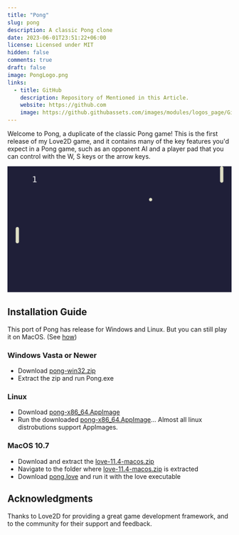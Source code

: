 ```yaml
---
title: "Pong"
slug: pong
description: A classic Pong clone
date: 2023-06-01T23:51:22+06:00
license: Licensed under MIT
hidden: false
comments: true
draft: false
image: PongLogo.png
links:
  - title: GitHub
    description: Repository of Mentioned in this Article.
    website: https://github.com
    image: https://github.githubassets.com/images/modules/logos_page/GitHub-Mark.png
---
```

Welcome to Pong, a duplicate of the classic Pong game! This is the first release of my Love2D game, and it contains many of the key features you'd expect in a Pong game, such as an opponent AI and a player pad that you can control with the W, S keys or the arrow keys.

![Pong Screenshot](Pong.png)

## Installation Guide

This port of Pong has release for Windows and Linux. But you can still play it on MacOS. (See [how](#macos-107))

### Windows Vasta or Newer

* Download [pong-win32.zip](https://github.com/Kitcodail/Pong/releases/tag/1.0.0)
* Extract the zip and run Pong.exe

### Linux

* Download [pong-x86_64.AppImage](https://github.com/Kitcodail/Pong/releases/tag/1.0.0)
* Run the downloaded [pong-x86_64.AppImage](https://github.com/Kitcodail/Pong/releases/tag/1.0.0)... Almost all linux distrobutions support AppImages.

### MacOS 10.7

* Download and extract the [love-11.4-macos.zip](https://github.com/love2d/love/releases/download/11.4/love-11.4-macos.zip)
* Navigate to the folder where [love-11.4-macos.zip](https://github.com/love2d/love/releases/download/11.4/love-11.4-macos.zip) is extracted
* Download [pong.love](https://github.com/Kitcodail/Pong/releases/tag/1.0.0) and run it with the love executable

## Acknowledgments

Thanks to Love2D for providing a great game development framework, and to the community for their support and feedback.
